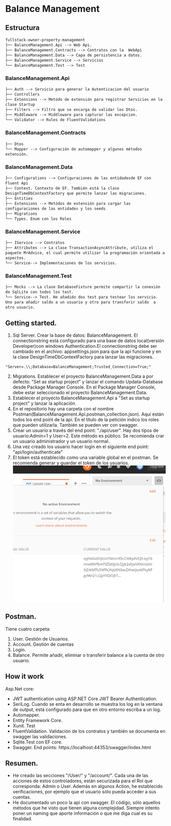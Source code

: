 # Balance Management

## Estructura

```
fullstack-owner-property-management
├── BalanceManagement.Api --> Web Api.
├── BalanceManagement.Contracts --> Contratos con la  WebApi
├── BalanceManagement.Data --> Capa de persistencia a datos.
├── BalanceManagement.Service --> Servicios
└── BalanceManagement.Test --> Test
```

### BalanceManagement.Api
```
├── Auth --> Servicio para generar la Autenticacion del usuario
├── Controllers
├── Extensions --> Metódo de extensión para registrar Servicios en la clase Startup
├── Filters --> Filtro que se encarga de validar los Dtos.
├── Middleware --> Middleware para capturar las excepcion.
└── Validator --> Rules de FluentValidations
```

### BalanceManagement.Contracts
```
├── Dtos
└── Mapper --> Configuración de automapper y algunos métodos extensión.
```

### BalanceManagement.Data
```
├── Configurations --> Configuraciones de las entidadesde EF con Fluent Api
├── Context. Contexto de EF. También está la clase DesignTimeDbContextFactory que permite lanzar las migraciones.
├── Entities 
├── Extensions --> Metódos de extensión para cargar las configuraciones de las entidades y los seeds
├── Migrations
└── Types. Enum con los Roles
```
### BalanceManagement.Service
```
├── IService --> Contratos
├── Attributes --> La clase TransactionAsyncAttribute, utiliza el paquete MrAdvice, el cual permite utilizar la programación orientada a aspectos.
└── Service--> Implementaciones de los servicios.
```
### BalanceManagement.Test
```
├── Mocks --> La clase DatabaseFixture permite compartir la conexión de SqlLite con todos los test.
└── Service--> Test. He añadido dos test para testear los servicio. Uno para añadir saldo a un usuario y otro para transferir saldo  a otro usuario.
```
## Getting started.
1. Sql Server. Crear la base de datos: BalanceManagement. El connectionstring  está configurado para una base de datos local(versión Developer)con windows Authentication.El connectionstring debe ser cambiado en el archivo: appsettings.json para que la api funcione y en la clase DesignTimeDbContextFactory  para lanzar las migraciones.
```
"Server=.\\;Database=BalanceManagement;Trusted_Connection=True;"
```
2. Migrations. Establecer el proyecto BalanceManagement.Data a por defecto: "Set as startup project" y lanzar el comando Updata-Database desde Package Manager Console. En el Package Manager Console, debe estar seleccionado el proyecto BalanceManagement.Data.
4. Establecer el proyecto BalanceManagement.Api a "Set as startup project" y lanzar la aplicación.
5. En el repositorio hay una carpeta con el nombre Postman(BalanceManagement.Api.postman_collection.json). Aquí están todos los end point de la api. En el título de la petición indico los roles que pueden utilizarla. También se pueden ver con swagger.
6. Crear un usuario a través del end point: "./api/user". Hay dos tipos de usuario:Admin=1 y User=2. Este método es público. Se recomienda crar un usuario administrador y un usuario normal.
7. Una vez creado los usuario hacer login en el siguiente end point: "api/login/authenticate"
8. El token está establecido como una variable global en el postman. Se recomienda generar y guardar el token de los usuarios.
 ![](src/images/token.PNG)

## Postman.
Tiene cuatro carpeta:
1. User. Gestión de Usuarios.
2. Account. Gestión de cuentas
3. Login.
4. Balance. Permite añadir, eliminar o transferir balance a la cuenta de otro usuario.

## How it work
Asp.Net core:
- JWT authentication using ASP.NET Core JWT Bearer Authentication.
- SeriLog. Cuando se enta en desarrollo se muestra los log en la ventana de output, está configurado para que en otro entorno escriba a un log.
- Automapper.
- Entity Framework Core.
- Xunit. Test
- FluentValidation. Validación de los contratos y también se documenta en swagger las validaciones.
- Sqlite.Test con EF core.
- Swagger. End points: https://localhost:44353/swagger/index.html

## Resumen.

- He creado las secciones "/User/" y "/account/". Cada una de las acciones de estos controladores, están securizada para el Rol que corresponda: Admin o User. Además en algunos Action, he establecido verificaciones, por ejemplo que el usuario sólo pueda acceder a sus cuentas.
- He documentado un poco la api con swagger. El código, sólo aquellos métodos que he visto que tienen alguna complejidad. Siempre intento poner un naming que aporte información o que me diga cual es su finalidad. 
